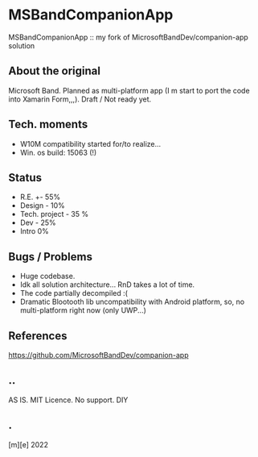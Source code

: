 # MSBandCompanionApp

MSBandCompanionApp :: my fork of MicrosoftBandDev/companion-app solution


## About the original

Microsoft Band. Planned as multi-platform app (I m start to port the code into Xamarin Form,,,). Draft / Not ready yet.



## Tech. moments

- W10M compatibility started for/to realize... 
- Win. os build: 15063 (!)


## Status

- R.E. +- 55%
- Design - 10%
- Tech. project - 35 %
- Dev - 25%
- Intro 0%


## Bugs / Problems
 
- Huge codebase. 
- Idk all solution architecture... RnD takes a lot of time.
- The code partially decompiled :( 
- Dramatic Blootooth lib uncompatibility with Android platform, so, no multi-platform right now (only UWP...)


## References

https://github.com/MicrosoftBandDev/companion-app


## ..

AS IS. MIT Licence. No support. DIY


## .

[m][e] 2022